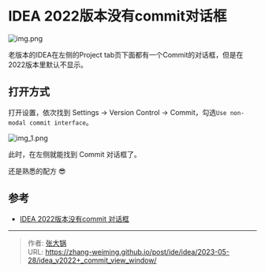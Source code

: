 # IDEA 2022版本没有commit对话框



![img.png](/img/ide/idea/2023-05-28/img.png)

老版本的IDEA在左侧的Project tab页下面都有一个Commit的对话框，但是在2022版本里默认不显示。

<!--more-->

## 打开方式

打开设置，依次找到 Settings -> Version Control -> Commit，勾选`Use non-modal commit interface`。

![img_1.png](/img/ide/idea/2023-05-28/img_1.png)

此时，在左侧就能找到 Commit 对话框了。

还是熟悉的配方 😎

## 参考

- [IDEA 2022版本没有commit 对话框](https://blog.csdn.net/ISaiSai/article/details/124907435)

---

> 作者: [张大锅](https://zhang-weiming.github.io/)  
> URL: https://zhang-weiming.github.io/post/ide/idea/2023-05-28/idea_v2022+_commit_view_window/  

